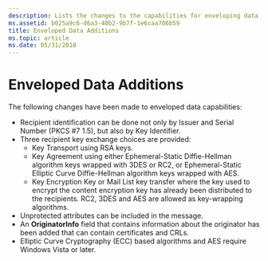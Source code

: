 ```yaml
---
description: Lists the changes to the capabilities for enveloping data.
ms.assetid: b025a9c6-d6a3-40b2-9b7f-1e6caa706b59
title: Enveloped Data Additions
ms.topic: article
ms.date: 05/31/2018
---
```


# Enveloped Data Additions

The following changes have been made to enveloped data capabilities:

-   Recipient identification can be done not only by Issuer and Serial Number (PKCS \#7 1.5), but also by Key Identifier.
-   Three recipient key exchange choices are provided:
    -   Key Transport using RSA keys.
    -   Key Agreement using either Ephemeral-Static Diffie-Hellman algorithm keys wrapped with 3DES or RC2, or Ephemeral-Static Elliptic Curve Diffie-Hellman algorithm keys wrapped with AES.
    -   Key Encryption Key or Mail List key transfer where the key used to encrypt the content encryption key has already been distributed to the recipients. RC2, 3DES and AES are allowed as key-wrapping algorithms.
-   Unprotected attributes can be included in the message.
-   An **OriginatorInfo** field that contains information about the originator has been added that can contain certificates and CRLs.
-   Elliptic Curve Cryptography (ECC) based algorithms and AES require Windows Vista or later.

 

 



